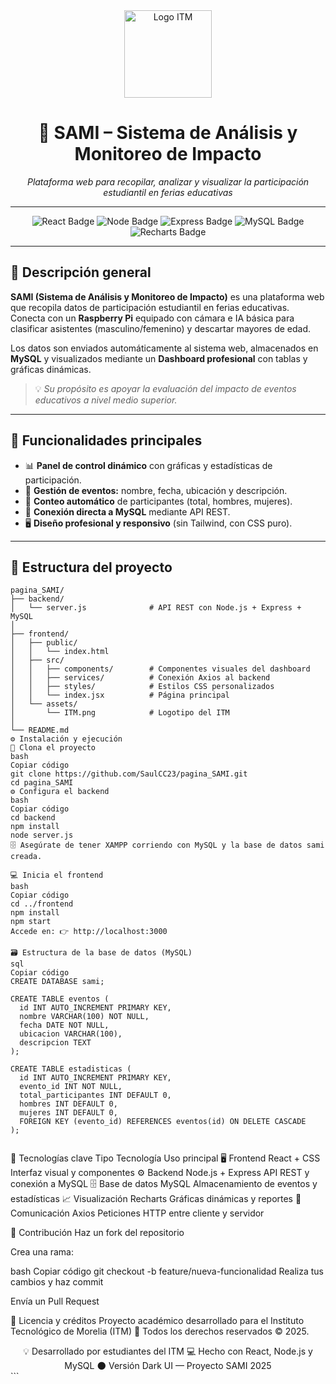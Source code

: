 <div align="center">
  <img src="../frontend/assets/ITM.png" alt="Logo ITM" width="140"/>
</div>

<h1 align="center">🌌 SAMI – Sistema de Análisis y Monitoreo de Impacto</h1>

<p align="center">
  <em>Plataforma web para recopilar, analizar y visualizar la participación estudiantil en ferias educativas</em>
</p>

---

<p align="center">
  <img src="https://img.shields.io/badge/Frontend-React-61DAFB?style=for-the-badge&logo=react&logoColor=white" alt="React Badge"/>
  <img src="https://img.shields.io/badge/Backend-Node.js-43853D?style=for-the-badge&logo=node.js&logoColor=white" alt="Node Badge"/>
  <img src="https://img.shields.io/badge/API-Express.js-000000?style=for-the-badge&logo=express&logoColor=white" alt="Express Badge"/>
  <img src="https://img.shields.io/badge/Database-MySQL-00618A?style=for-the-badge&logo=mysql&logoColor=white" alt="MySQL Badge"/>
  <img src="https://img.shields.io/badge/Charts-Recharts-7C3AED?style=for-the-badge&logo=recharts&logoColor=white" alt="Recharts Badge"/>
</p>

---

## 🚀 Descripción general

**SAMI (Sistema de Análisis y Monitoreo de Impacto)** es una plataforma web que recopila datos de participación estudiantil en ferias educativas.  
Conecta con un **Raspberry Pi** equipado con cámara e IA básica para clasificar asistentes (masculino/femenino) y descartar mayores de edad.  

Los datos son enviados automáticamente al sistema web, almacenados en **MySQL** y visualizados mediante un **Dashboard profesional** con tablas y gráficas dinámicas.

> 💡 *Su propósito es apoyar la evaluación del impacto de eventos educativos a nivel medio superior.*

---

## 🧠 Funcionalidades principales

- 📊 **Panel de control dinámico** con gráficas y estadísticas de participación.  
- 🧾 **Gestión de eventos:** nombre, fecha, ubicación y descripción.  
- 👥 **Conteo automático** de participantes (total, hombres, mujeres).  
- 💾 **Conexión directa a MySQL** mediante API REST.  
- 🖥️ **Diseño profesional y responsivo** (sin Tailwind, con CSS puro).  

---

## 🧩 Estructura del proyecto

```
pagina_SAMI/
├── backend/
│   └── server.js              # API REST con Node.js + Express + MySQL
│
├── frontend/
│   ├── public/
│   │   └── index.html
│   ├── src/
│   │   ├── components/        # Componentes visuales del dashboard
│   │   ├── services/          # Conexión Axios al backend
│   │   ├── styles/            # Estilos CSS personalizados
│   │   └── index.jsx          # Página principal
│   └── assets/
│       └── ITM.png            # Logotipo del ITM
│
└── README.md
⚙️ Instalación y ejecución
🧩 Clona el proyecto
bash
Copiar código
git clone https://github.com/SaulCC23/pagina_SAMI.git
cd pagina_SAMI
⚙️ Configura el backend
bash
Copiar código
cd backend
npm install
node server.js
🗄️ Asegúrate de tener XAMPP corriendo con MySQL y la base de datos sami creada.

💻 Inicia el frontend
bash
Copiar código
cd ../frontend
npm install
npm start
Accede en: 👉 http://localhost:3000

🗃️ Estructura de la base de datos (MySQL)
sql
Copiar código
CREATE DATABASE sami;

CREATE TABLE eventos (
  id INT AUTO_INCREMENT PRIMARY KEY,
  nombre VARCHAR(100) NOT NULL,
  fecha DATE NOT NULL,
  ubicacion VARCHAR(100),
  descripcion TEXT
);

CREATE TABLE estadisticas (
  id INT AUTO_INCREMENT PRIMARY KEY,
  evento_id INT NOT NULL,
  total_participantes INT DEFAULT 0,
  hombres INT DEFAULT 0,
  mujeres INT DEFAULT 0,
  FOREIGN KEY (evento_id) REFERENCES eventos(id) ON DELETE CASCADE
);


```

🧩 Tecnologías clave
Tipo	Tecnología	Uso principal
🖥️ Frontend	React + CSS	Interfaz visual y componentes
⚙️ Backend	Node.js + Express	API REST y conexión a MySQL
🗄️ Base de datos	MySQL	Almacenamiento de eventos y estadísticas
📈 Visualización	Recharts	Gráficas dinámicas y reportes
🔌 Comunicación	Axios	Peticiones HTTP entre cliente y servidor

🤝 Contribución
Haz un fork del repositorio

Crea una rama:

bash
Copiar código
git checkout -b feature/nueva-funcionalidad
Realiza tus cambios y haz commit

Envía un Pull Request

🧾 Licencia y créditos
Proyecto académico desarrollado para el
Instituto Tecnológico de Morelia (ITM) 🏫
Todos los derechos reservados © 2025.

<div align="center">
💡 Desarrollado por estudiantes del ITM
💻 Hecho con React, Node.js y MySQL
🌑 Versión Dark UI — Proyecto SAMI 2025

</div> ```
